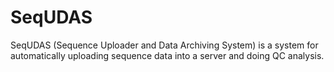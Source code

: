 # SeqUDAS

SeqUDAS (Sequence Uploader and Data Archiving System) is a system for automatically uploading sequence data into a server and doing QC analysis. 
